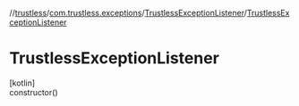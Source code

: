 //[trustless](../../../index.md)/[com.trustless.exceptions](../index.md)/[TrustlessExceptionListener](index.md)/[TrustlessExceptionListener](-trustless-exception-listener.md)

# TrustlessExceptionListener

[kotlin]\
constructor()
